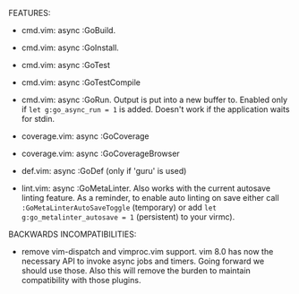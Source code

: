FEATURES:

* cmd.vim: async :GoBuild.
* cmd.vim: async :GoInstall. 
* cmd.vim: async :GoTest
* cmd.vim: async :GoTestCompile
* cmd.vim: async :GoRun. Output is put into a new buffer to. Enabled only if
  `let g:go_async_run = 1` is added. Doesn't work if the application waits for
  stdin. 

* coverage.vim: async :GoCoverage
* coverage.vim: async :GoCoverageBrowser

* def.vim: async :GoDef (only if 'guru' is used)

* lint.vim: async :GoMetaLinter. Also works with the current autosave linting
  feature. As a reminder, to enable auto linting on save either call 
  `:GoMetaLinterAutoSaveToggle` (temporary) or add `let
  g:go_metalinter_autosave = 1` (persistent) to your virmc).

BACKWARDS INCOMPATIBILITIES:

* remove vim-dispatch and vimproc.vim support. vim 8.0 has now the necessary
  API to invoke async jobs and timers. Going forward we should use those. Also
  this will remove the burden to maintain compatibility with those plugins.
